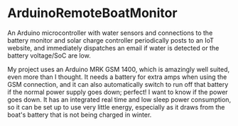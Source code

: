 # ArduinoRemoteBoatMonitor
An Arduino microcontroller with water sensors and connections to the battery monitor and solar charge controller periodically posts to an IoT website, and immediately dispatches an email if water is detected or the battery voltage/SoC are low.

My project uses an Arduino MRK GSM 1400, which is amazingly well suited, even more than I thought. It needs a battery for extra amps when using the GSM connection, and it can also automatically switch to run off that battery if the normal power supply goes down; perfect! I want to know if the power goes down. It has an integrated real time and low sleep power consumption, so it can be set up to use very little energy, especially as it draws from the boat's battery that is not being charged in winter.


